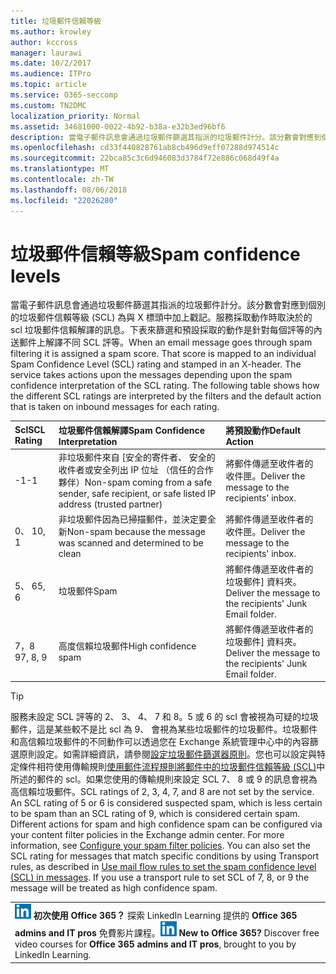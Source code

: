 ```yaml
---
title: 垃圾郵件信賴等級
ms.author: krowley
author: kccross
manager: laurawi
ms.date: 10/2/2017
ms.audience: ITPro
ms.topic: article
ms.service: O365-seccomp
ms.custom: TN2DMC
localization_priority: Normal
ms.assetid: 34681000-0022-4b92-b38a-e32b3ed96bf6
description: 當電子郵件訊息會通過垃圾郵件篩選其指派的垃圾郵件計分。該分數會對應到個別的垃圾郵件信賴等級 (SCL) 為與 X 標頭中加上戳記。服務採取動作時取決於的 scl 垃圾郵件信賴解譯的訊息。下表來篩選和預設採取的動作是針對每個評等的內送郵件上解譯不同 SCL 評等。
ms.openlocfilehash: cd33f440828761ab8cb496d9eff07288d974514c
ms.sourcegitcommit: 22bca85c3c6d946083d3784f72e886c068d49f4a
ms.translationtype: MT
ms.contentlocale: zh-TW
ms.lasthandoff: 08/06/2018
ms.locfileid: "22026280"
---
```

# <a name="spam-confidence-levels"></a><span data-ttu-id="732c5-106">垃圾郵件信賴等級</span><span class="sxs-lookup"><span data-stu-id="732c5-106">Spam confidence levels</span></span>

<span data-ttu-id="732c5-p102">當電子郵件訊息會通過垃圾郵件篩選其指派的垃圾郵件計分。該分數會對應到個別的垃圾郵件信賴等級 (SCL) 為與 X 標頭中加上戳記。服務採取動作時取決於的 scl 垃圾郵件信賴解譯的訊息。下表來篩選和預設採取的動作是針對每個評等的內送郵件上解譯不同 SCL 評等。</span><span class="sxs-lookup"><span data-stu-id="732c5-p102">When an email message goes through spam filtering it is assigned a spam score. That score is mapped to an individual Spam Confidence Level (SCL) rating and stamped in an X-header. The service takes actions upon the messages depending upon the spam confidence interpretation of the SCL rating. The following table shows how the different SCL ratings are interpreted by the filters and the default action that is taken on inbound messages for each rating.</span></span>
  
|<span data-ttu-id="732c5-111">**Scl**</span><span class="sxs-lookup"><span data-stu-id="732c5-111">**SCL Rating**</span></span>|<span data-ttu-id="732c5-112">**垃圾郵件信賴解譯**</span><span class="sxs-lookup"><span data-stu-id="732c5-112">**Spam Confidence Interpretation**</span></span>|<span data-ttu-id="732c5-113">**將預設動作**</span><span class="sxs-lookup"><span data-stu-id="732c5-113">**Default Action**</span></span>|
|:-----|:-----|:-----|
|<span data-ttu-id="732c5-114">-1</span><span class="sxs-lookup"><span data-stu-id="732c5-114">-1</span></span>  <br/> |<span data-ttu-id="732c5-115">非垃圾郵件來自 [安全的寄件者、 安全的收件者或安全列出 IP 位址 （信任的合作夥伴）</span><span class="sxs-lookup"><span data-stu-id="732c5-115">Non-spam coming from a safe sender, safe recipient, or safe listed IP address (trusted partner)</span></span>  <br/> |<span data-ttu-id="732c5-116">將郵件傳遞至收件者的收件匣。</span><span class="sxs-lookup"><span data-stu-id="732c5-116">Deliver the message to the recipients' inbox.</span></span>  <br/> |
|<span data-ttu-id="732c5-117">0、 1</span><span class="sxs-lookup"><span data-stu-id="732c5-117">0, 1</span></span>  <br/> |<span data-ttu-id="732c5-118">非垃圾郵件因為已掃描郵件，並決定要全新</span><span class="sxs-lookup"><span data-stu-id="732c5-118">Non-spam because the message was scanned and determined to be clean</span></span>  <br/> |<span data-ttu-id="732c5-119">將郵件傳遞至收件者的收件匣。</span><span class="sxs-lookup"><span data-stu-id="732c5-119">Deliver the message to the recipients' inbox.</span></span>  <br/> |
|<span data-ttu-id="732c5-120">5、 6</span><span class="sxs-lookup"><span data-stu-id="732c5-120">5, 6</span></span>  <br/> | <span data-ttu-id="732c5-121">垃圾郵件</span><span class="sxs-lookup"><span data-stu-id="732c5-121">Spam</span></span>  <br/> |<span data-ttu-id="732c5-122">將郵件傳遞至收件者的垃圾郵件] 資料夾。</span><span class="sxs-lookup"><span data-stu-id="732c5-122">Deliver the message to the recipients' Junk Email folder.</span></span>  <br/> |
|<span data-ttu-id="732c5-123">7，8 9</span><span class="sxs-lookup"><span data-stu-id="732c5-123">7, 8, 9</span></span>  <br/> |<span data-ttu-id="732c5-124">高度信賴垃圾郵件</span><span class="sxs-lookup"><span data-stu-id="732c5-124">High confidence spam</span></span>  <br/> |<span data-ttu-id="732c5-125">將郵件傳遞至收件者的垃圾郵件] 資料夾。</span><span class="sxs-lookup"><span data-stu-id="732c5-125">Deliver the message to the recipients' Junk Email folder.</span></span>  <br/> |
   
> [!TIP]
> <span data-ttu-id="732c5-p103">服務未設定 SCL 評等的 2、 3、 4、 7 和 8。5 或 6 的 scl 會被視為可疑的垃圾郵件，這是某些較不是比 scl 為 9、 會視為某些垃圾郵件的垃圾郵件。垃圾郵件和高信賴垃圾郵件的不同動作可以透過您在 Exchange 系統管理中心中的內容篩選原則設定。如需詳細資訊，請參閱[設定垃圾郵件篩選器原則](configure-your-spam-filter-policies.md)。您也可以設定與特定條件相符使用傳輸規則[使用郵件流程規則將郵件中的垃圾郵件信賴等級 (SCL)](use-mail-flow-rules-to-set-the-spam-confidence-level-scl-in-messages.md)中所述的郵件的 scl。如果您使用的傳輸規則來設定 SCL 7、 8 或 9 的訊息會視為高信賴垃圾郵件。</span><span class="sxs-lookup"><span data-stu-id="732c5-p103">SCL ratings of 2, 3, 4, 7, and 8 are not set by the service. An SCL rating of 5 or 6 is considered suspected spam, which is less certain to be spam than an SCL rating of 9, which is considered certain spam. Different actions for spam and high confidence spam can be configured via your content filter policies in the Exchange admin center. For more information, see [Configure your spam filter policies](configure-your-spam-filter-policies.md). You can also set the SCL rating for messages that match specific conditions by using Transport rules, as described in [Use mail flow rules to set the spam confidence level (SCL) in messages](use-mail-flow-rules-to-set-the-spam-confidence-level-scl-in-messages.md). If you use a transport rule to set SCL of 7, 8, or 9 the message will be treated as high confidence spam.</span></span> 
  
||
|:-----|
|<span data-ttu-id="732c5-p104">![LinkedIn Learning 的短圖示](media/eac8a413-9498-4220-8544-1e37d1aaea13.png) **初次使用 Office 365？**         探索 LinkedIn Learning 提供的 **Office 365 admins and IT pros** 免費影片課程。</span><span class="sxs-lookup"><span data-stu-id="732c5-p104">![The short icon for LinkedIn Learning](media/eac8a413-9498-4220-8544-1e37d1aaea13.png) **New to Office 365?**         Discover free video courses for **Office 365 admins and IT pros**, brought to you by LinkedIn Learning.</span></span> |
   

